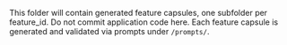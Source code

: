 This folder will contain generated feature capsules, one subfolder per feature_id.
Do not commit application code here. Each feature capsule is generated and validated via prompts under `/prompts/`.

